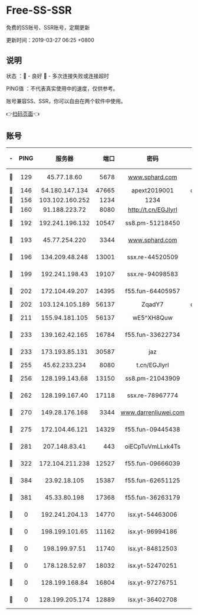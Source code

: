 # Free-SS-SSR

免费的SS账号、SSR账号，定期更新

更新时间：2019-03-27 06:25 +0800

## 说明

状态     ：🙂 - 良好 🙁 - 多次连接失败或连接超时

PING值   ：不代表真实使用中的速度，仅供参考。

账号兼容SS、SSR，你可以自由在两个软件中使用。

👉[扫码页面](https://liesauer.github.io/Free-SS-SSR/)👈

## 账号

|-|PING|服务器|端口|密码|加密方式|区域|
|:----:|:----:|:-----:|-----:|:----:|:----:|:----:|
|🙂|129|45.77.18.60|5678|www.sphard.com|aes-256-cfb|JP|
|🙂|146|54.180.147.134|47665|apext2019001|chacha20|KR|
|🙂|156|103.102.160.252|1234|1234|rc4-md5|JP|
|🙂|160|91.188.223.72|8080|http://t.cn/EGJIyrl|rc4-md5|RU|
|🙂|192|192.241.196.132|10547|ss8.pm-51218450|aes-256-cfb|US|
|🙂|193|45.77.254.220|3344|www.sphard.com|aes-256-cfb|SG|
|🙂|196|134.209.48.248|13001|ssx.re-44520509|aes-256-cfb|US|
|🙂|199|192.241.198.43|19107|ssx.re-94098583|aes-256-cfb|US|
|🙂|202|172.104.49.207|14395|f55.fun-64405957|aes-256-cfb|SG|
|🙂|202|103.124.105.189|56137|ZqadY7|chacha20|US|
|🙂|211|155.94.181.105|56137|wE5^XH8Quw|aes-256-cfb|US|
|🙂|233|139.162.42.165|16784|f55.fun-33622734|aes-256-cfb|SG|
|🙂|233|173.193.85.131|30587|jaz|aes-256-cfb|US|
|🙂|255|45.62.233.234|8080|t.cn/EGJIyrl|rc4-md5|CA|
|🙂|256|128.199.143.68|13150|ss8.pm-21043909|aes-256-cfb|SG|
|🙂|262|128.199.167.40|17118|ssx.re-78967774|aes-256-cfb|SG|
|🙂|270|149.28.176.168|3344|www.darrenliuwei.com|aes-256-cfb|AU|
|🙂|275|172.104.46.121|14329|f55.fun-09445438|aes-256-cfb|SG|
|🙂|281|207.148.83.41|443|oiECpTuVmLLxk4Ts|aes-256-cfb|AU|
|🙂|322|172.104.211.238|12527|f55.fun-09666039|aes-256-cfb|US|
|🙂|384|23.92.18.105|15387|f55.fun-62651125|aes-256-cfb|US|
|🙂|381|45.33.80.198|17368|f55.fun-36263179|aes-256-cfb|US|
|🙁|0|192.241.204.13|14770|isx.yt-54463006|aes-256-cfb|US|
|🙁|0|198.199.101.65|11162|isx.yt-96994186|aes-256-cfb|US|
|🙁|0|198.199.97.51|11740|isx.yt-84812503|aes-256-cfb|US|
|🙁|0|178.128.52.97|18032|isx.yt-52470251|aes-256-cfb|SG|
|🙁|0|128.199.168.84|16804|isx.yt-97276751|aes-256-cfb|SG|
|🙁|0|128.199.205.174|12889|isx.yt-36402708|aes-256-cfb|SG|
